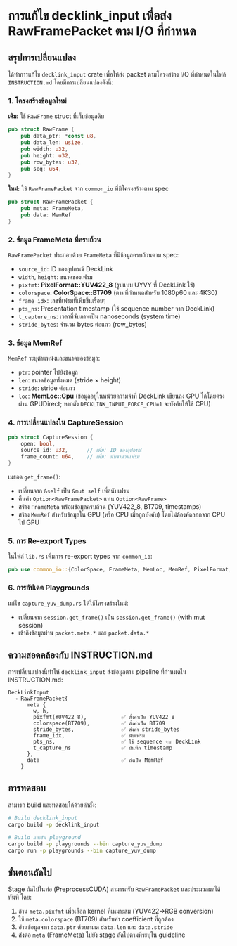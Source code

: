 # การแก้ไข decklink_input เพื่อส่ง RawFramePacket ตาม I/O ที่กำหนด

## สรุปการเปลี่ยนแปลง

ได้ทำการแก้ไข `decklink_input` crate เพื่อให้ส่ง packet ตามโครงสร้าง I/O ที่กำหนดในไฟล์ `INSTRUCTION.md` โดยมีการเปลี่ยนแปลงดังนี้:

### 1. โครงสร้างข้อมูลใหม่

**เดิม:** ใช้ `RawFrame` struct ที่เก็บข้อมูลดิบ
```rust
pub struct RawFrame {
    pub data_ptr: *const u8,
    pub data_len: usize,
    pub width: u32,
    pub height: u32,
    pub row_bytes: u32,
    pub seq: u64,
}
```

**ใหม่:** ใช้ `RawFramePacket` จาก `common_io` ที่มีโครงสร้างตาม spec
```rust
pub struct RawFramePacket {
    pub meta: FrameMeta,
    pub data: MemRef
}
```

### 2. ข้อมูล FrameMeta ที่ครบถ้วน

`RawFramePacket` ประกอบด้วย `FrameMeta` ที่มีข้อมูลครบถ้วนตาม spec:
- `source_id`: ID ของอุปกรณ์ DeckLink
- `width`, `height`: ขนาดของเฟรม
- `pixfmt`: **PixelFormat::YUV422_8** (รูปแบบ UYVY ที่ DeckLink ใช้)
- `colorspace`: **ColorSpace::BT709** (ตามที่กำหนดสำหรับ 1080p60 และ 4K30)
- `frame_idx`: เลขที่เฟรมที่เพิ่มขึ้นเรื่อยๆ
- `pts_ns`: Presentation timestamp (ใช้ sequence number จาก DeckLink)
- `t_capture_ns`: เวลาที่จับภาพเป็น nanoseconds (system time)
- `stride_bytes`: จำนวน bytes ต่อแถว (row_bytes)

### 3. ข้อมูล MemRef

`MemRef` ระบุตำแหน่งและขนาดของข้อมูล:
- `ptr`: pointer ไปยังข้อมูล
- `len`: ขนาดข้อมูลทั้งหมด (stride × height)
- `stride`: stride ต่อแถว
- `loc`: **MemLoc::Gpu** (ข้อมูลอยู่ในหน่วยความจำที่ DeckLink เขียนลง GPU ได้โดยตรงผ่าน GPUDirect; หากตั้ง `DECKLINK_INPUT_FORCE_CPU=1` จะบังคับให้ใช้ CPU)

### 4. การเปลี่ยนแปลงใน CaptureSession

```rust
pub struct CaptureSession {
    open: bool,
    source_id: u32,      // เพิ่ม: ID ของอุปกรณ์
    frame_count: u64,    // เพิ่ม: นับจำนวนเฟรม
}
```

เมธอด `get_frame()`:
- เปลี่ยนจาก `&self` เป็น `&mut self` เพื่อนับเฟรม
- คืนค่า `Option<RawFramePacket>` แทน `Option<RawFrame>`
- สร้าง `FrameMeta` พร้อมข้อมูลครบถ้วน (YUV422_8, BT709, timestamps)
- สร้าง `MemRef` สำหรับข้อมูลใน GPU (หรือ CPU เมื่อถูกบังคับ) โดยไม่ต้องคัดลอกจาก CPU ไป GPU

### 5. การ Re-export Types

ในไฟล์ `lib.rs` เพิ่มการ re-export types จาก `common_io`:
```rust
pub use common_io::{ColorSpace, FrameMeta, MemLoc, MemRef, PixelFormat, RawFramePacket};
```

### 6. การอัปเดต Playgrounds

แก้ไข `capture_yuv_dump.rs` ให้ใช้โครงสร้างใหม่:
- เปลี่ยนจาก `session.get_frame()` เป็น `session.get_frame()` (with mut session)
- เข้าถึงข้อมูลผ่าน `packet.meta.*` และ `packet.data.*`

## ความสอดคล้องกับ INSTRUCTION.md

การเปลี่ยนแปลงนี้ทำให้ `decklink_input` ส่งข้อมูลตาม pipeline ที่กำหนดใน INSTRUCTION.md:

```
DeckLinkInput
  → RawFramePacket{
      meta {
        w, h,
        pixfmt(YUV422_8),           ✅ ตั้งค่าเป็น YUV422_8
        colorspace(BT709),          ✅ ตั้งค่าเป็น BT709
        stride_bytes,               ✅ ส่งค่า stride_bytes
        frame_idx,                  ✅ นับเฟรม
        pts_ns,                     ✅ ใช้ sequence จาก DeckLink
        t_capture_ns                ✅ บันทึก timestamp
      },
      data                          ✅ ส่งเป็น MemRef
    }
```

## การทดสอบ

สามารถ build และทดสอบได้ด้วยคำสั่ง:
```bash
# Build decklink_input
cargo build -p decklink_input

# Build และรัน playground
cargo build -p playgrounds --bin capture_yuv_dump
cargo run -p playgrounds --bin capture_yuv_dump
```

## ขั้นตอนถัดไป

Stage ถัดไปในท่อ (PreprocessCUDA) สามารถรับ `RawFramePacket` และประมวลผลได้ทันที โดย:
1. อ่าน `meta.pixfmt` เพื่อเลือก kernel ที่เหมาะสม (YUV422→RGB conversion)
2. ใช้ `meta.colorspace` (BT709) สำหรับค่า coefficient ที่ถูกต้อง
3. อ่านข้อมูลจาก `data.ptr` ด้วยขนาด `data.len` และ `data.stride`
4. ส่งต่อ `meta` (FrameMeta) ไปยัง stage ถัดไปตามที่ระบุใน guideline
